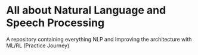 # All about Natural Language and Speech Processing
A repository containing everything NLP and Improving the architecture with ML/RL (Practice Journey)       
                                     
